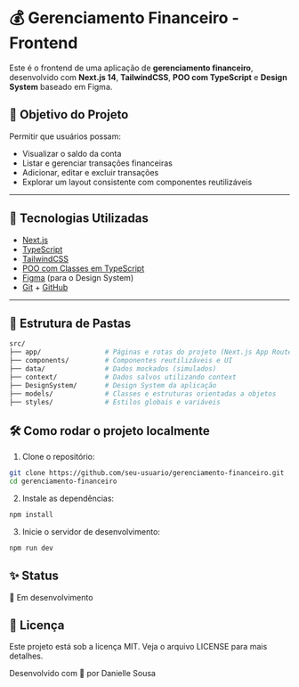 # 💰 Gerenciamento Financeiro - Frontend

Este é o frontend de uma aplicação de **gerenciamento financeiro**, desenvolvido com **Next.js 14**, **TailwindCSS**, **POO com TypeScript** e **Design System** baseado em Figma.

## 🚀 Objetivo do Projeto

Permitir que usuários possam:

- Visualizar o saldo da conta
- Listar e gerenciar transações financeiras
- Adicionar, editar e excluir transações
- Explorar um layout consistente com componentes reutilizáveis

---

## 🧰 Tecnologias Utilizadas

- [Next.js](https://nextjs.org/)
- [TypeScript](https://www.typescriptlang.org/)
- [TailwindCSS](https://tailwindcss.com/)
- [POO com Classes em TypeScript](https://www.typescriptlang.org/docs/handbook/2/classes.html)
- [Figma](https://figma.com) (para o Design System)
- [Git](https://git-scm.com/) + [GitHub](https://github.com/)

---

## 📁 Estrutura de Pastas

```bash
src/
├── app/                # Páginas e rotas do projeto (Next.js App Router)
├── components/         # Componentes reutilizáveis e UI
├── data/               # Dados mockados (simulados)
├── context/            # Dados salvos utilizando context
├── DesignSystem/       # Design System da aplicação
├── models/             # Classes e estruturas orientadas a objetos
├── styles/             # Estilos globais e variáveis
```

## 🛠 Como rodar o projeto localmente
1. Clone o repositório:

```bash
git clone https://github.com/seu-usuario/gerenciamento-financeiro.git
cd gerenciamento-financeiro
```

2. Instale as dependências:

```bash
npm install
```

3. Inicie o servidor de desenvolvimento:

```bash
npm run dev
```

## ✨ Status
🔧 Em desenvolvimento

## 📄 Licença
Este projeto está sob a licença MIT. Veja o arquivo LICENSE para mais detalhes.

Desenvolvido com 💙 por Danielle Sousa


